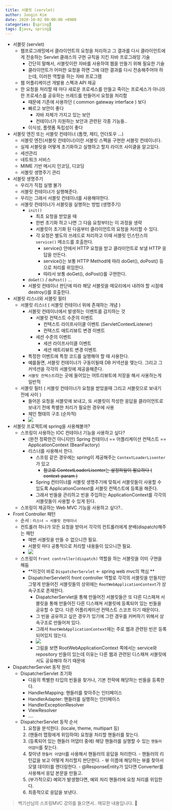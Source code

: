 ```yaml
---
title: 서블릿 (servlet)
author: Jongin Kim
date: 2020-10-02 00:00:00 +0900
categories: [spring]
tags: [java, spring]
---
```

- 서블릿 (servlet)
  - 웹프로그래밍에서 클라이언트의 요청을 처리하고 그 결과를 다시 클라이언트에게 전송하는 Servlet 클래스의 구현 규칙을 지킨 자바 프로그래밍 기술
    - 간단히 말해서, 서블릿이란 자바를 사용하여 웹을 만들기 위해 필요한 기술
    - 클라이언트가 어떠한 요청을 하면 그에 대한 결과를 다시 전송해주어야 하는데, 이러한 역할을 하는 자바 프로그램
  - 웹 어플리케이션 개발용 스펙과 API 제공
  - 한 요청을 처리할 때 마다 새로운 프로세스를 만들고 죽이는 프로세스가 아니라 한 프로세스를 공유하는 쓰레드를 만들어서 요청을 처리함
    - 때문에 기존에 사용하던 ( common gateway interface ) 보다 
    - 빠르고 보안이 좋다
      - 자바 자체가 가지고 있는 보안
      - 컨테이너가 지원하는 보안과 관련된 각종 기능들..
    - 이식성, 플랫폼 독립성이 좋다
- 서블릿 엔진 또는 서블릿 컨테이너 (톰캣, 제티, 언더토우 ...)
  - 서블릿 엔진(서블릿 컨테이너)이란 서블릿 스펙을 구현한 서블릿 컨테이너다.
  - 실제 서블릿을 어떻게 초기화하고 실행하고 할지 라이프 사이클을 알고있다.
  - 세션관리
  - 네트워크 서비스
  - MIME 기반 메시지 인코딩, 디코딩
  - 서블릿 생명주기 관리
- 서블릿 생명주기
  - 우리가 직접 실행 불가
  - 서블릿 컨테이너가 실행해준다.
  - 우리는 그래서 서블릿 컨테이너를 사용해야한다.
  - 서블릿 컨테이너가 서블릿을 실행하는 방법 (생명주기)
    - `init()`
      - 최초 요청을 받았을 때
      - 한번 초기화 하고 나면 그 다음 요청부터는 이 과정을 생략
      - 서블릿이 초기화 된 다음부터 클라이언트의 요청을 처리할 수 있다. 
      - 각 요청은 별도의 쓰레드로 처리하고 이때 서블릿 인스턴스의 `service()` 메소드를 호출한다.
        - service() 안에서 HTTP 요청을 받고 클라이언트로 보낼 HTTP 응답을 만든다.
        - service()는 보통 HTTP Method에 따라 doGet(), doPost() 등으로 처리를 위임한다.
        - 따라서 보통 doGet(), doPost()를 구현한다.
    - `doGet()` / `doPost()` ...
    - 서블릿 컨테이너 판단에 따라 해당 서블릿을 메모리에서 내려야 할 시점에 destroy()를 호출한다.
- 서블릿 리스너와 서블릿 필터
  - 서블릿 리스너 ( 서블릿 컨테이너 위에 존재하는 개념 )
    - 서블릿 컨테이너에서 발생하는 이벤트를 감지하는 것
      - 서블릿 컨텍스트 수준의 이벤트
        - 컨텍스트 라이프사이클 이벤트 (ServletContextListener)
        - 컨텍스트 애트리뷰트 변경 이벤트
      - 세션 수준의 이벤트
        - 세션 라이프사이클 이벤트
        - 세션 애트리뷰트 변경 이벤트
    - 특정한 이벤트에 특정 코드를 실행해야 할 때 사용한다.
    - 예를들면, 서블릿 컨테이너가 구동이될때 DB 커넥션을 맺는다. 그리고 그 커넥션을 각각의 서블릿에 제공을해준다.
    - `서블릿 컨텍스트`라는 곳에 들어있는 어트리뷰트에 저장을 해서 사용하는게 일반적
  - 서블릿 필터 ( 서블릿 컨테이너가 요청을 받았을때 그리고 서블릿으로 보내기 전에 사이 )
    - 들어온 요청을 서블릿에 보내고, 또 서블릿이 작성한 응답을 클라이언트로 보내기 전에 특별한 처리가 필요한 경우에 사용
    - 체인 형태의 구조 (순차적)
    - ![](https://images.velog.io/images/manofbell/post/7b077ba4-8778-404f-8dfa-91fb00aae648/Untitled%20(8).png)
- 서블릿 프로젝트에 spring을 사용해볼까?
  - 스프링이 사용하는 IOC 컨테이너 기능을 사용하고 싶다?
    - (완전 정확한건 아니지만) Spring 컨테이너 == 어플리케이션 컨텍스트 == ApplicationContext (BeanFactory) 
    - 리스너를 사용해서 한다.
      - 스프링 같은 경우에는 spring이 제공해주는 `ContextLoaderLisenter` 가 있고
        - ~~참고로 ContextLoaderLisenter는 설정파일이 필요하다 ( context-param )~~
      - Spring 컨터이너를 서블릿 생명주기에 맞춰서 서블릿들이 사용할 수 있도록 ApplicationContext를 서블릿 컨텍스트에 등록을 해준다.
      - 그래서 빈들을 관리하고 빈을 주입하는 ApplicationContext를 각각의 서블릿들이 사용할 수 있게 된다.
  - 스프링이 제공하는 Web MVC 기능을 사용하고 싶다?..
- Front Controller 패턴
  - 순서 : `리스너 → 서블릿 컨테이너`
  - 컨트롤러 하나가 모든 요청을 받아서 각각의 컨트롤러에게 분배(dispatch)해주는 패턴
    - 매번 서블릿을 만들 수 없으니깐 필요.
    - 서블릿 마다 공통적으로 처리할 내용들이 있으니깐 필요.
    - ![](https://images.velog.io/images/manofbell/post/08fe0e62-3cbd-4138-ba46-edaea9c55e1b/Untitled%20(9).png)
  - 스프링이 `front controller(dispatch)` 역할을 하는 서블릿을 이미 구현을 해둠
    - **이것이 바로 `DispatcherServlet` ← spring web mvc의 핵심 **
    - DispatcherServlet이 front controller 역할로 각각의 서블릿을 만들지만 그렇게 만들어진 서블릿들의 상위에는 `RootWebApplicationContext`가 상속구조로 존재한다.
      - DispatcherServlet을 통해 만들어진 서블릿들은 또 다른 디스패쳐 서블릿을 통해 만들어진 다른 디스패쳐 서블릿에 등록되어 있는 빈들을 공유할 수 없다. 다른 어플리케이션 컨텍스트 스코프 이기 때문이다.
      - 그 빈을 공유하고 싶은 경우가 있기에 그런 경우를 커버하기 위해서 상속구조로 만들어져 있다.
      - 그래서 `RootWebApplicationContext`에는 주로 웹과 관련된 빈은 등록되어있지 않는다.
      - ![](https://images.velog.io/images/manofbell/post/d6684b4c-dcf2-4a38-9a98-3f73b10c2063/Untitled%20(10).png)
      - 그림을 보면 RootWebApplicationContext 쪽에서는 service와 repository 빈들이 있는데 이유는 다른 웹과 관련된 디스패쳐 서블릿에서도 공유해야 하기 때문에
- DispatcherServlet 동작 원리
  - DispatcherServlet 초기화
    - 다음의 특별한 타입의 빈들을 찾거나, 기본 전략에 해당하는 빈들을 등록한다.
    - HandlerMapping: 핸들러를 찾아주는 인터페이스
    - HandlerAdapter: 핸들러를 실행하는 인터페이스
    - HandlerExceptionResolver
    - ViewResolver
    - ....
  - DispatcherServlet 동작 순서
      1. 요청을 분석한다. (locale, theme, multipart 등)
      2. (핸들러 맵핑에게 위임하여) 요청을 처리할 핸들러를 찾는다.
      3. (등록되어 있는 핸들러 어댑터 중에) 해당 핸들러를 실행할 수 있는 `핸들러 어댑터`를 찾는다.
      4. 찾아낸 `핸들러 어댑터`를 사용해서 핸들러의 응답을 처리한다.
        - 핸들러의 리턴값을 보고 어떻게 처리할지 판단한다.
        - 뷰 이름에 해당하는 뷰를 찾아서 모델 데이터를 랜더링한다.
        - @ResponseEntity가 있다면 Converter를 사용해서 응답 본문을 만들고.
     5. (부가적으로) 예외가 발생했다면, 예외 처리 핸들러에 요청 처리를 위임한다.
     6. 최종적으로 응답을 보낸다.

> 백기선님의 스프링MVC 강의를 들으면서.. 메모한 내용입니다. :pray: